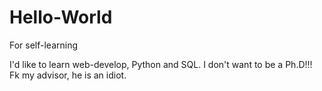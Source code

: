# Hello-World
For self-learning

I'd like to learn web-develop, Python and SQL. I don't want to be a Ph.D!!! Fk my advisor, he is an idiot. 
